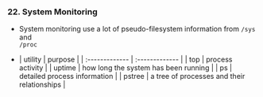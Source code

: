 ### 22. System Monitoring

  * System monitoring use a lot of pseudo-filesystem information from `/sys` and  
    `/proc`

  * | utility | purpose |
  | :------------- | :------------- |
  | top | process activity |
  | uptime | how long the system has been running |
  | ps | detailed process information |
  | pstree | a tree of processes and their relationships |
